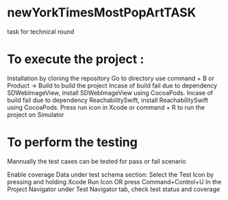 # newYorkTimesMostPopArtTASK
task for technical round

# To execute the project :

Installation by cloning the repository
Go to directory
use command + B or Product -> Build to build the project
Incase of build fail due to dependency SDWebImageView, install SDWebImageView using CocoaPods.
Incase of build fail due to dependency ReachabilitySwift, install ReachabilitySwift using CocoaPods.
Press run icon in Xcode or command + R to run the project on Simulator


# To perform the testing 

Mannually the test cases can be tested for pass or fail scenario

Enable coverage Data under test schema section:
Select the Test Icon by pressing and holding Xcode Run Icon OR press Command+Control+U
In the Project Navigator under Test Navigator tab, check test status and coverage
